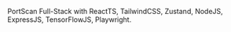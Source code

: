 PortScan Full-Stack with ReactTS, TailwindCSS, Zustand, NodeJS, ExpressJS, TensorFlowJS, Playwright.